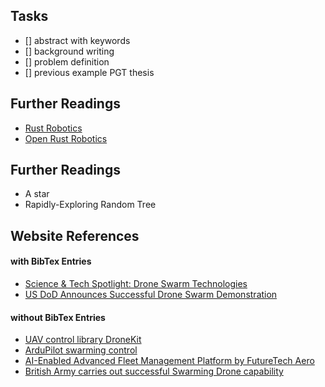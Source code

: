 ## Tasks

- [] abstract with keywords
- [] background writing
- [] problem definition
- [] previous example PGT thesis

## Further Readings

- [Rust Robotics](https://robotics.rs)
- [Open Rust Robotics](https://github.com/openrr)

## Further Readings

- A star
- Rapidly-Exploring Random Tree

## Website References

#### with BibTex Entries

- [Science & Tech Spotlight: Drone Swarm Technologies](https://www.gao.gov/products/gao-23-106930)
- [US DoD Announces Successful Drone Swarm Demonstration](https://www.defense.gov/News/Releases/Release/Article/1044811/department-of-defense-announces-successful-micro-drone-demonstration)

#### without BibTex Entries

- [UAV control library DroneKit](https://dronekit.io/)
- [ArduPilot swarming control](https://ardupilot.org/planner/docs/swarming.html)
- [AI-Enabled Advanced Fleet Management Platform by FutureTech Aero](https://futuretechaero.com/afms-platform)
- [British Army carries out successful Swarming Drone capability](https://www.army.mod.uk/news-and-events/news/2022/09/british-army-carries-out-successful-swarming-drone-capability)
